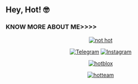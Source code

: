 ## Hey, Hot! 🤓

### KNOW MORE ABOUT ME>>>>
<p align="center"><a href="https://github.com/hotontop"><img title="not hot" src="https://github-readme-stats.vercel.app/api?username=hotontop&show_icons=true&include_all_commits=true&theme=chartreuse-dark&cache_seconds=3200"></a>
</p>

<p align="center">
<a href="https://rb.gy/zccfsh"><img title="Telegram" src="https://img.shields.io/badge/Telegram-hotteam-red?style=for-the-badge&logo=Telegram"></a>
<a href="https://bit.ly/3XFX78v"><img title="Instagram" src="https://img.shields.io/badge/Instagram-kayradiolarbana-red?style=for-the-badge&logo=Instagram"></a>
</p>

<p align="center">
<a href="https://github.com/hotontop/hotblox"><img title="hotblox" src="https://github-readme-stats.vercel.app/api/pin/?username=hotontop&repo=hotbloxTR&theme=highcontrast"></a>


<p align="center">
<a href="https://github.com/hotontop"><img title="hotteam" src="https://github-readme-stats.vercel.app/api/top-langs/?username=hotontop&layout=compact"></a>
</p>
